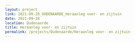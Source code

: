 ```yaml
---
layout: project
link: 2021-09-28_OUDENAARDE_Heraanleg voor- en zijtuin
date: 2021-09-28
location: Oudenaarde
title: Heraanleg voor- en zijtuin
permalink: /projects/Oudenaarde/Heraanleg voor- en zijtuin
---
```

